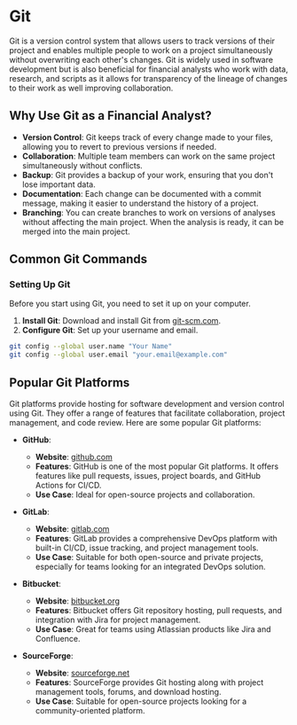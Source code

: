 # Git

Git is a version control system that allows users to track versions of their project and enables multiple people to work on a project simultaneously without overwriting each other's changes. Git is widely used in software development but is also beneficial for financial analysts who work with data, research, and scripts as it allows for transparency of the lineage of changes to their work as well improving collaboration.

## Why Use Git as a Financial Analyst?

- **Version Control**: Git keeps track of every change made to your files, allowing you to revert to previous versions if needed.
- **Collaboration**: Multiple team members can work on the same project simultaneously without conflicts.
- **Backup**: Git provides a backup of your work, ensuring that you don't lose important data.
- **Documentation**: Each change can be documented with a commit message, making it easier to understand the history of a project.
- **Branching**: You can create branches to work on versions of analyses without affecting the main project. When the analysis is ready, it can be merged into the main project.

## Common Git Commands

### Setting Up Git

Before you start using Git, you need to set it up on your computer.

1. **Install Git**: Download and install Git from [git-scm.com](https://git-scm.com/).
2. **Configure Git**: Set up your username and email.

```sh
git config --global user.name "Your Name"
git config --global user.email "your.email@example.com"
```


## Popular Git Platforms

Git platforms provide hosting for software development and version control using Git. They offer a range of features that facilitate collaboration, project management, and code review. Here are some popular Git platforms:



- **GitHub**: 
  - **Website**: [github.com](https://github.com)
  - **Features**: GitHub is one of the most popular Git platforms. It offers features like pull requests, issues, project boards, and GitHub Actions for CI/CD.
  - **Use Case**: Ideal for open-source projects and collaboration.

- **GitLab**: 
  - **Website**: [gitlab.com](https://gitlab.com)
  - **Features**: GitLab provides a comprehensive DevOps platform with built-in CI/CD, issue tracking, and project management tools.
  - **Use Case**: Suitable for both open-source and private projects, especially for teams looking for an integrated DevOps solution.

- **Bitbucket**: 
  - **Website**: [bitbucket.org](https://bitbucket.org)
  - **Features**: Bitbucket offers Git repository hosting, pull requests, and integration with Jira for project management.
  - **Use Case**: Great for teams using Atlassian products like Jira and Confluence.

- **SourceForge**: 
  - **Website**: [sourceforge.net](https://sourceforge.net)
  - **Features**: SourceForge provides Git hosting along with project management tools, forums, and download hosting.
  - **Use Case**: Suitable for open-source projects looking for a community-oriented platform.
